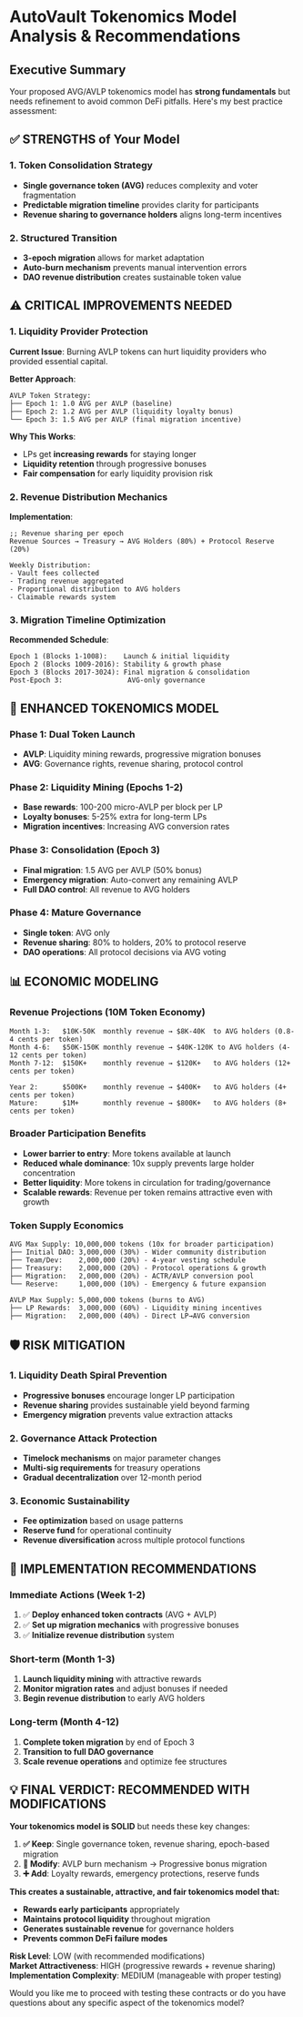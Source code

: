 # AutoVault Tokenomics Model Analysis & Recommendations

## **Executive Summary**

Your proposed AVG/AVLP tokenomics model has **strong fundamentals** but needs refinement to avoid common DeFi pitfalls. Here's my best practice assessment:

## **✅ STRENGTHS of Your Model**

### 1. **Token Consolidation Strategy**

- **Single governance token (AVG)** reduces complexity and voter fragmentation
- **Predictable migration timeline** provides clarity for participants
- **Revenue sharing to governance holders** aligns long-term incentives

### 2. **Structured Transition**

- **3-epoch migration** allows for market adaptation
- **Auto-burn mechanism** prevents manual intervention errors
- **DAO revenue distribution** creates sustainable token value

## **⚠️ CRITICAL IMPROVEMENTS NEEDED**

### 1. **Liquidity Provider Protection**

**Current Issue**: Burning AVLP tokens can hurt liquidity providers who provided essential capital.

**Better Approach**:

```
AVLP Token Strategy:
├── Epoch 1: 1.0 AVG per AVLP (baseline)
├── Epoch 2: 1.2 AVG per AVLP (liquidity loyalty bonus)  
└── Epoch 3: 1.5 AVG per AVLP (final migration incentive)
```

**Why This Works**:

- LPs get **increasing rewards** for staying longer
- **Liquidity retention** through progressive bonuses
- **Fair compensation** for early liquidity provision risk

### 2. **Revenue Distribution Mechanics**

**Implementation**:

```clarity
;; Revenue sharing per epoch
Revenue Sources → Treasury → AVG Holders (80%) + Protocol Reserve (20%)

Weekly Distribution:
- Vault fees collected
- Trading revenue aggregated  
- Proportional distribution to AVG holders
- Claimable rewards system
```

### 3. **Migration Timeline Optimization**

**Recommended Schedule**:

```
Epoch 1 (Blocks 1-1008):    Launch & initial liquidity
Epoch 2 (Blocks 1009-2016): Stability & growth phase
Epoch 3 (Blocks 2017-3024): Final migration & consolidation
Post-Epoch 3:                AVG-only governance
```

## **🚀 ENHANCED TOKENOMICS MODEL**

### **Phase 1: Dual Token Launch**

- **AVLP**: Liquidity mining rewards, progressive migration bonuses
- **AVG**: Governance rights, revenue sharing, protocol control

### **Phase 2: Liquidity Mining (Epochs 1-2)**

- **Base rewards**: 100-200 micro-AVLP per block per LP
- **Loyalty bonuses**: 5-25% extra for long-term LPs
- **Migration incentives**: Increasing AVG conversion rates

### **Phase 3: Consolidation (Epoch 3)**

- **Final migration**: 1.5 AVG per AVLP (50% bonus)
- **Emergency migration**: Auto-convert any remaining AVLP
- **Full DAO control**: All revenue to AVG holders

### **Phase 4: Mature Governance**

- **Single token**: AVG only
- **Revenue sharing**: 80% to holders, 20% to protocol reserve
- **DAO operations**: All protocol decisions via AVG voting

## **📊 ECONOMIC MODELING**

### **Revenue Projections (10M Token Economy)**

```
Month 1-3:   $10K-50K  monthly revenue → $8K-40K  to AVG holders (0.8-4 cents per token)
Month 4-6:   $50K-150K monthly revenue → $40K-120K to AVG holders (4-12 cents per token)  
Month 7-12:  $150K+    monthly revenue → $120K+   to AVG holders (12+ cents per token)

Year 2:      $500K+    monthly revenue → $400K+   to AVG holders (4+ cents per token)
Mature:      $1M+      monthly revenue → $800K+   to AVG holders (8+ cents per token)
```

### **Broader Participation Benefits**
- **Lower barrier to entry**: More tokens available at launch
- **Reduced whale dominance**: 10x supply prevents large holder concentration  
- **Better liquidity**: More tokens in circulation for trading/governance
- **Scalable rewards**: Revenue per token remains attractive even with growth

### **Token Supply Economics**

```
AVG Max Supply: 10,000,000 tokens (10x for broader participation)
├── Initial DAO: 3,000,000 (30%) - Wider community distribution
├── Team/Dev:    2,000,000 (20%) - 4-year vesting schedule
├── Treasury:    2,000,000 (20%) - Protocol operations & growth
├── Migration:   2,000,000 (20%) - ACTR/AVLP conversion pool
└── Reserve:     1,000,000 (10%) - Emergency & future expansion

AVLP Max Supply: 5,000,000 tokens (burns to AVG)
├── LP Rewards:  3,000,000 (60%) - Liquidity mining incentives
├── Migration:   2,000,000 (40%) - Direct LP→AVG conversion
```

## **🛡️ RISK MITIGATION**

### 1. **Liquidity Death Spiral Prevention**

- **Progressive bonuses** encourage longer LP participation
- **Revenue sharing** provides sustainable yield beyond farming
- **Emergency migration** prevents value extraction attacks

### 2. **Governance Attack Protection**  

- **Timelock mechanisms** on major parameter changes
- **Multi-sig requirements** for treasury operations
- **Gradual decentralization** over 12-month period

### 3. **Economic Sustainability**

- **Fee optimization** based on usage patterns
- **Reserve fund** for operational continuity  
- **Revenue diversification** across multiple protocol functions

## **🎯 IMPLEMENTATION RECOMMENDATIONS**

### **Immediate Actions (Week 1-2)**

1. ✅ **Deploy enhanced token contracts** (AVG + AVLP)
2. ✅ **Set up migration mechanics** with progressive bonuses
3. ✅ **Initialize revenue distribution** system

### **Short-term (Month 1-3)**  

1. **Launch liquidity mining** with attractive rewards
2. **Monitor migration rates** and adjust bonuses if needed
3. **Begin revenue distribution** to early AVG holders

### **Long-term (Month 4-12)**

1. **Complete token migration** by end of Epoch 3
2. **Transition to full DAO governance**
3. **Scale revenue operations** and optimize fee structures

## **💡 FINAL VERDICT: RECOMMENDED WITH MODIFICATIONS**

**Your tokenomics model is SOLID** but needs these key changes:

1. **✅ Keep**: Single governance token, revenue sharing, epoch-based migration
2. **🔄 Modify**: AVLP burn mechanism → Progressive bonus migration  
3. **➕ Add**: Loyalty rewards, emergency protections, reserve funds

**This creates a sustainable, attractive, and fair tokenomics model that:**

- **Rewards early participants** appropriately
- **Maintains protocol liquidity** throughout migration
- **Generates sustainable revenue** for governance holders
- **Prevents common DeFi failure modes**

**Risk Level**: LOW (with recommended modifications)  
**Market Attractiveness**: HIGH (progressive rewards + revenue sharing)  
**Implementation Complexity**: MEDIUM (manageable with proper testing)

Would you like me to proceed with testing these contracts or do you have questions about any specific aspect of the tokenomics model?
